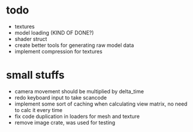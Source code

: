 # todo
- textures
- model loading (KIND OF DONE?)
- shader struct
- create better tools for generating raw model data
- implement compression for textures

# small stuffs
- camera movement should be multiplied by delta_time
- redo keyboard input to take scancode
- implement some sort of caching when calculating view matrix, no need to calc it every time
- fix code duplication in loaders for mesh and texture
- remove image crate, was used for testing